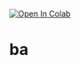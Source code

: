 [![Open In Colab](https://colab.research.google.com/assets/colab-badge.svg)](https://colab.research.google.com/github/korayakan/ba/blob/master/ba.ipynb)
# ba
